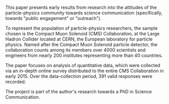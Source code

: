This paper presents early results from research into the attitudes of the particle-physics community towards science communication (specifically, towards "public engagement" or "outreach").

To represent the population of particle-physics researchers, the sample chosen is the Compact Muon Solenoid (CMS) Collaboration, at the Large Hadron Collider located at CERN, the European laboratory for particle physics.
Named after the Compact Muon Solenoid particle detector, the collaboration counts among its members over 4000 scientists and engineers from nearly 200 institutes representing more than 40 countries.

The paper focuses on analysis of quantitative data, which were collected via an in-depth online survey distributed to the entire CMS Collaboration in early 2015.
Over the data-collection period, 391 valid responses were recorded.

The project is part of the author's research towards a PhD in Science Communication.
